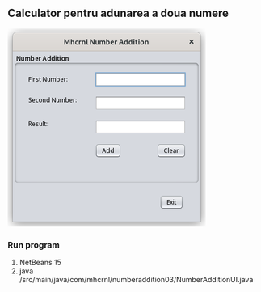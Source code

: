 ## Calculator pentru adunarea a doua numere

![](img_01.png)

### Run program

1. NetBeans 15
2. java /src/main/java/com/mhcrnl/numberaddition03/NumberAdditionUI.java